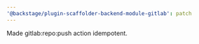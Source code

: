 ```yaml
---
'@backstage/plugin-scaffolder-backend-module-gitlab': patch
---
```


Made gitlab:repo:push action idempotent.
